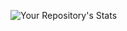 ![Your Repository's Stats](https://github-readme-stats.vercel.app/api?username=radhay-samagra&show_icons=true)
